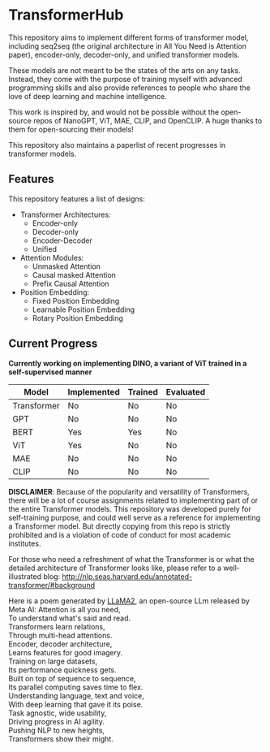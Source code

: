 # TransformerHub
This repository aims to implement different forms of transformer model, including seq2seq (the original architecture in All You Need is Attention paper), encoder-only, decoder-only, and unified transformer models.

These models are not meant to be the states of the arts on any tasks. Instead, they come with the purpose of training myself with advanced programming skills and also provide references to people who share the love of deep learning and machine intelligence.

This work is inspired by, and would not be possible without the open-source repos of NanoGPT, ViT, MAE, CLIP, and OpenCLIP. A huge thanks to them for open-sourcing their models!

This repository also maintains a paperlist of recent progresses in transformer models.
## Features
This repository features a list of designs:
- Transformer Architectures:
  - Encoder-only
  - Decoder-only
  - Encoder-Decoder
  - Unified
- Attention Modules:
  - Unmasked Attention
  - Causal masked Attention
  - Prefix Causal Attention
- Position Embedding:
  - Fixed Position Embedding
  - Learnable Position Embedding
  - Rotary Position Embedding


## Current Progress

**Currently working on implementing DINO, a variant of ViT trained in a self-supervised manner**

| Model | Implemented | Trained | Evaluated |
| --- | --- | --- | --- |
| Transformer | No | No | No |
| GPT | No | No | No |
| BERT | Yes | Yes | No |
| ViT | Yes | No | No |
| MAE | No | No | No |
| CLIP | No | No | No |



**DISCLAIMER**: Because of the popularity and versatility of Transformers, there will be a lot of course assignments related to implementing part of or the entire Transformer models. This repository was developed purely for self-training purpose, and could well serve as a reference for implementing a Transformer model. But directly copying from this repo is strictly prohibited and is a violation of code of conduct for most academic institutes.

For those who need a refreshment of what the Transformer is or what the detailed architecture of Transformer looks like, please refer to a well-illustrated blog: http://nlp.seas.harvard.edu/annotated-transformer/#background

Here is a poem generated by [LLaMA2](https://ai.meta.com/llama/), an open-source LLm released by Meta AI:
Attention is all you need,  
To understand what's said and read.  
Transformers learn relations,  
Through multi-head attentions.  
Encoder, decoder architecture,  
Learns features for good imagery.  
Training on large datasets,  
Its performance quickness gets.  
Built on top of sequence to sequence,  
Its parallel computing saves time to flex.  
Understanding language, text and voice,  
With deep learning that gave it its poise.  
Task agnostic, wide usability,  
Driving progress in AI agility.  
Pushing NLP to new heights,  
Transformers show their might.  

